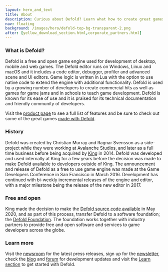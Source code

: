 ```yaml
---
layout: hero_and_text
title: About
description: Curious about Defold? Learn what how to create great games using Defold. You will also find a brief history of the creation of Defold and how the source code was made available.
nav: floating
background: /images/hero/defold-top-bg-transparent-2.png
after: [yellow_download_section.html,corporate_partners.html]
---
```


### What is Defold?
Defold is a free and open game engine used for development of desktop, mobile and web games. The Defold editor runs on Windows, Linux and macOS and it includes a code editor, debugger, profiler and advanced scene and UI editors. Game logic is written in Lua with the option to use native code to extend the engine with additional functionality. Defold is used by a growing number of developers to create commercial hits as well as games for game jams and in schools to teach game development. Defold is known for its ease of use and it is praised for its technical documentation and friendly community of developers.

Visit the [product page](/product) to see a full list of features and be sure to check out some of the great games [made with Defold](/showcase).

### History
Defold was created by Christian Murray and Ragnar Svensson as a side-project while they were working at Avalanche Studios, and later as a full time business before being acquired by [King](https://www.king.com) in 2014. Defold was developed and used internally at King for a few years before the decision was made to make Defold available to developers outside of King. The announcement and release of Defold as a free to use game engine was made at the Game Developers Conference in San Francisco in March 2016. Development has continued with bi-weekly incremental releases of the engine and editor, with a major milestone being the release of the new editor in 2017.

### Free and open
King made the decision to make the [Defold source code available](/open) in May 2020, and as part of this process, transfer Defold to a software foundation; the [Defold Foundation](/foundation). The foundation works together with industry partners to provide free and open software and services to game developers across the globe.

### Learn more
Visit the [newsroom](/press) for the latest press releases, sign up for the [newsletter](/newsletter), check the [blog](/blog) and [forum](https://forum.defold.com/c/releasenotes) for development updates and visit the [Learn section](/learn) to get started with Defold.
